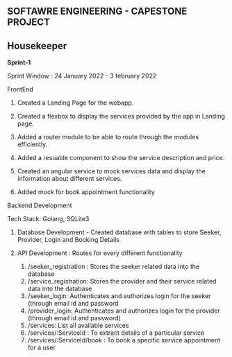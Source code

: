 ## SOFTAWRE ENGINEERING - CAPESTONE PROJECT

<h2> Housekeeper </h2>

**Sprint-1**

Sprint Window : 24 January 2022 - 3 february 2022



FrontEnd

1. Created a Landing Page for the webapp.

2. Created a flexbox to display the services provided by the app in Landing page.

3. Added a router module to be able to route through the modules efficiently.

4. Added a resuable component to show the service description and price.

5. Created an angular service to mock services data and display the information about different services.

6. Added mock for book appointment functionality

Backend Development 

  Tech Stack: Golang, SQLite3

1. Database Development - Created database with tables to store Seeker, Provider, Login and Booking Details

2. API Development : Routes for every different functionality
	1. /seeker_registration : Stores the seeker related data into the database
	2. /service_registration: Stores the provider and their service related data into the database
	3. /seeker_login: Authenticates and authorizes login for the seeker (through email id and password
	4. /provider_login: Authenticates and authorizes login for the provider (through email id and password)
	5. /services: List all available services
	6. /services/:ServiceId : To extract details of a particular service
	7. /services/:ServiceId/book : To book a specific service appointment for a user 

